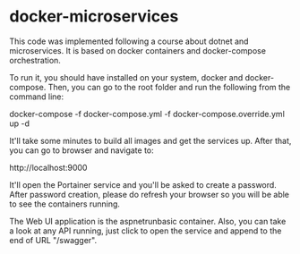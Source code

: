 # docker-microservices

This code was implemented following a course about dotnet and microservices.
It is based on docker containers and docker-compose orchestration.

To run it, you should have installed on your system, docker and docker-compose.
Then, you can go to the root folder and run the following from the command line:

docker-compose -f docker-compose.yml -f docker-compose.override.yml up -d

It'll take some minutes to build all images and get the services up.
After that, you can go to browser and navigate to:

http://localhost:9000

It'll open the Portainer service and you'll be asked to create a password.
After password creation, please do refresh your browser so you will be able to see the containers running.

The Web UI application is the aspnetrunbasic container.
Also, you can take a look at any API running, just click to open the service and append to the end of URL "/swagger".
